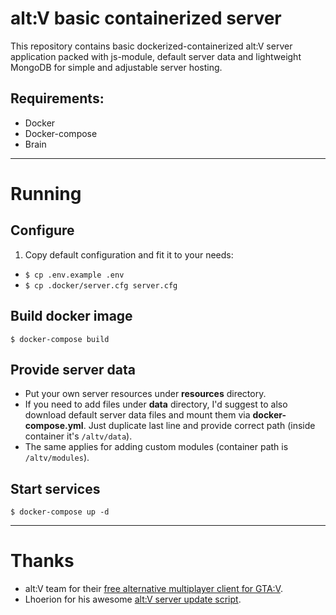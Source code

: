 # alt:V basic containerized server

This repository contains basic dockerized-containerized alt:V server application packed with js-module, default server data and lightweight MongoDB for simple and adjustable server hosting.

## Requirements:
* Docker
* Docker-compose
* Brain

---

# Running

## Configure
1. Copy default configuration and fit it to your needs:
* `$ cp .env.example .env`
* `$ cp .docker/server.cfg server.cfg`

## Build docker image
`$ docker-compose build`

## Provide server data
* Put your own server resources under **resources** directory.
* If you need to add files under **data** directory, I'd suggest to also download default server data files and mount them via **docker-compose.yml**. Just duplicate last line and provide correct path (inside container it's `/altv/data`).
* The same applies for adding custom modules (container path is `/altv/modules`).

## Start services
`$ docker-compose up -d`

---

# Thanks
* alt:V team for their [free alternative multiplayer client for GTA:V](https://altv.mp).
* Lhoerion for his awesome [alt:V server update script](https://github.com/Lhoerion/altv-serverupdater).
